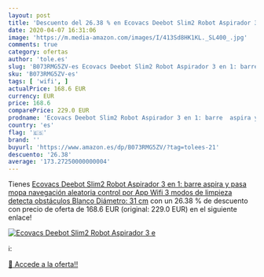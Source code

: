 ```yaml
---
layout: post
title: 'Descuento del 26.38 % en Ecovacs Deebot Slim2 Robot Aspirador 3 e'
date: 2020-04-07 16:31:06
image: 'https://m.media-amazon.com/images/I/413Sd8HK1KL._SL400_.jpg'
comments: true
category: ofertas
author: 'tole.es'
slug: 'B073RMG5ZV-es Ecovacs Deebot Slim2 Robot Aspirador 3 en 1: barre aspira...'
sku: 'B073RMG5ZV-es'
tags: [ 'wifi', ]
actualPrice: 168.6 EUR
currency: EUR
price: 168.6
comparePrice: 229.0 EUR
prodname: 'Ecovacs Deebot Slim2 Robot Aspirador 3 en 1: barre  aspira y pasa mopa  navegación aleatoria  control por App  Wifi  3 modos de limpieza  detecta obstáculos  Blanco  Diámetro: 31 cm'
country: 'es'
flag: '🇪🇸'
brand: ''
buyurl: 'https://www.amazon.es/dp/B073RMG5ZV/?tag=tolees-21'
descuento: '26.38'
average: '173.27250000000004'
---
```


Tienes [Ecovacs Deebot Slim2 Robot Aspirador 3 en 1: barre  aspira y pasa mopa  navegación aleatoria  control por App  Wifi  3 modos de limpieza  detecta obstáculos  Blanco  Diámetro: 31 cm](https://www.amazon.es/dp/B073RMG5ZV/?tag=tolees-21) con un 26.38 % de descuento con precio de oferta de 168.6 EUR (original: 229.0 EUR) en el siguiente enlace!

[![Ecovacs Deebot Slim2 Robot Aspirador 3 e](https://m.media-amazon.com/images/I/413Sd8HK1KL._SL400_.jpg)](https://www.amazon.es/dp/B073RMG5ZV/?tag=tolees-21)

ℹ️:


[🛒 Accede a la oferta!!](https://www.amazon.es/dp/B073RMG5ZV/?tag=tolees-21)
